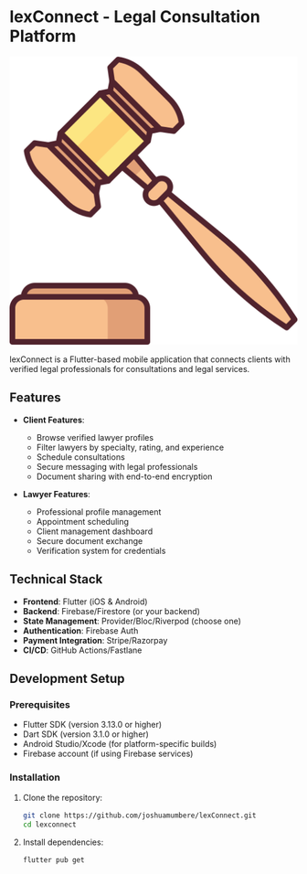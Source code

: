 # lexConnect - Legal Consultation Platform

![lexConnect Logo](https://github.com/joshuamumbere/lexConnect/blob/main/assets/icons/icon.png) <!-- Replace with your actual logo -->

lexConnect is a Flutter-based mobile application that connects clients with verified legal professionals for consultations and legal services.

## Features

- **Client Features**:
  - Browse verified lawyer profiles
  - Filter lawyers by specialty, rating, and experience
  - Schedule consultations
  - Secure messaging with legal professionals
  - Document sharing with end-to-end encryption

- **Lawyer Features**:
  - Professional profile management
  - Appointment scheduling
  - Client management dashboard
  - Secure document exchange
  - Verification system for credentials

## Technical Stack

- **Frontend**: Flutter (iOS & Android)
- **Backend**: Firebase/Firestore (or your backend)
- **State Management**: Provider/Bloc/Riverpod (choose one)
- **Authentication**: Firebase Auth
- **Payment Integration**: Stripe/Razorpay
- **CI/CD**: GitHub Actions/Fastlane

## Development Setup

### Prerequisites

- Flutter SDK (version 3.13.0 or higher)
- Dart SDK (version 3.1.0 or higher)
- Android Studio/Xcode (for platform-specific builds)
- Firebase account (if using Firebase services)

### Installation

1. Clone the repository:
   ```bash
   git clone https://github.com/joshuamumbere/lexConnect.git
   cd lexconnect

2. Install dependencies:
    ```bash
    flutter pub get